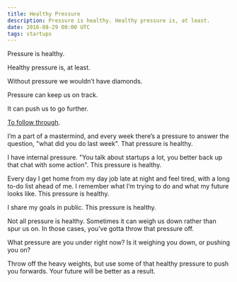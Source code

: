 ```yaml
---
title: Healthy Pressure
description: Pressure is healthy. Healthy pressure is, at least.
date: 2016-08-29 00:00 UTC
tags: startups
---
```


Pressure is healthy.

Healthy pressure is, at least.

Without pressure we wouldn’t have diamonds.

Pressure can keep us on track.

It can push us to go further.

[To follow through](https://medium.com/the-mission/a-breakthrough-is-nothing-without-the-followthrough-87021be7f9b5#.xb7cplqvi).

I’m a part of a mastermind, and every week there’s a pressure to answer the question, "what did you do last week". That pressure is healthy.

I have internal pressure. "You talk about startups a lot, you better back up that chat with some action". This pressure is healthy.

Every day I get home from my day job late at night and feel tired, with a long to-do list ahead of me. I remember what I’m trying to do and what my future looks like. This pressure is healthy.

I share my goals in public. This pressure is healthy.

Not all pressure is healthy. Sometimes it can weigh us down rather than spur us on. In those cases, you’ve gotta throw that pressure off.

What pressure are you under right now? Is it weighing you down, or pushing you on?

Throw off the heavy weights, but use some of that healthy pressure to push you forwards. Your future will be better as a result.
